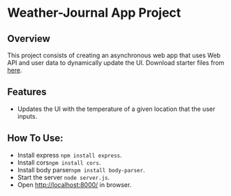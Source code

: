 # Weather-Journal App Project

## Overview
This project consists of creating an asynchronous web app that uses Web API and user data to dynamically update the UI. Download starter files from [here](https://github.com/udacity/fend/tree/refresh-2019/projects/landing-page).

## Features
* Updates the UI with the temperature of a given location that the user inputs.

## How To Use:
* Install express `npm install express`.
* Install cors`npm install cors`.
* Install body parser`npm install body-parser`.
* Start the server `node server.js`.
* Open [http://localhost:8000/](http://localhost:8000/) in browser.
